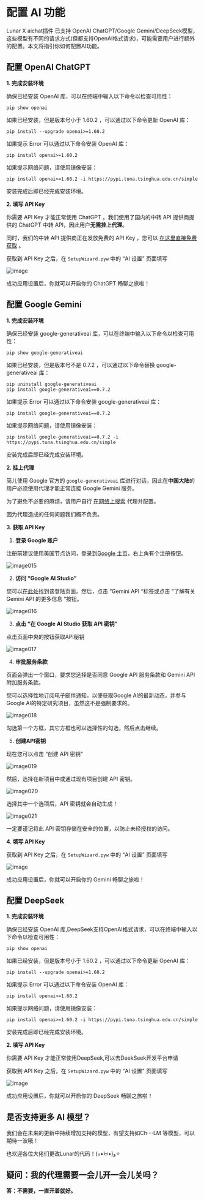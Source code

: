# 配置 AI 功能
Lunar X aichat插件 已支持 OpenAI ChatGPT/Google Gemini/DeepSeek模型，这些模型有不同的请求方式(但都支持OpenAI格式请求)，可能需要用户进行额外的配置。本文将指引你如何配置AI功能。
## 配置 OpenAI ChatGPT 
**1. 完成安装环境**

确保已经安装 OpenAI 库，可以在终端中输入以下命令以检查可用性：
```shell
pip show openai
```

如果已经安装，但是版本号小于 1.60.2 ，可以通过以下命令更新 OpenAI 库：
```shell
pip install --upgrade openai>=1.60.2 
```

如果提示 Error 可以通过以下命令安装 OpenAI 库：
```shell
pip install openai>=1.60.2 
```

如果提示网络问题，请使用镜像安装：
```shell
pip install openai>=1.60.2 -i https://pypi.tuna.tsinghua.edu.cn/simple
```

安装完成后即已经完成安装环境。

**2. 填写 API Key**

你需要 API Key 才能正常使用 ChatGPT 。我们使用了国内的中转 API 提供商提供的 ChatGPT 中转 API，因此用户******无需挂上代理******。

同时，我们的中转 API 提供商正在发放免费的 API Key ，您可以  [在这里直接免费获取](https://github.com/popjane/free_chatgpt_api) 。

获取到 API Key 之后，在 ```SetupWizard.pyw``` 中的 “AI 设置” 页面填写

![image](https://github.com/user-attachments/assets/c8419c0a-4fae-4d41-b8f6-b0e79f83bbc8)

成功应用设置后，你就可以开启你的 ChatGPT 畅聊之旅啦！

## 配置 Google Gemini
**1. 完成安装环境**

确保已经安装 google-generativeai 库，可以在终端中输入以下命令以检查可用性：
```shell
pip show google-generativeai
```

如果已经安装，但是版本号不是 0.7.2 ，可以通过以下命令替换 google-generativeai 库：
```shell
pip uninstall google-generativeai
pip install google-generativeai==0.7.2
```

如果提示 Error 可以通过以下命令安装 google-generativeai 库：
```shell
pip install google-generativeai==0.7.2
```

如果提示网络问题，请使用镜像安装：
```shell
pip install google-generativeai==0.7.2 -i https://pypi.tuna.tsinghua.edu.cn/simple
```

安装完成后即已经完成安装环境。

**2. 挂上代理**

简儿使用 Google 官方的 ```google-generativeai``` 库进行对话，因此在**中国大陆**的用户必须使用代理才能正常连接 Google Gemini 服务。

为了避免不必要的麻烦，请用户自行 [在网络上搜索](https://1-yuan.org/) 代理并配置。

因为代理造成的任何问题我们概不负责。

**3. 获取 API Key**

1. **登录 Google 账户**

注册前建议使用美国节点访问，登录到[Google 主页](https://www.google.com/)，右上角有个注册按钮。

![image015](https://github.com/user-attachments/assets/3147bffd-3412-4f05-8db7-9d810bc1ea4e)

2. **访问 “Google AI Studio”**

您可以[在此处](https://ai.google.dev/)找到该登陆页面。然后，点击 “Gemini API “标签或点击 “了解有关 Gemini API 的更多信息 “按钮。

![image016](https://github.com/user-attachments/assets/dfd02885-f013-451f-bb81-b545dab0d90a)

3. **点击 “在 Google AI Studio 获取 API 密钥”**

点击页面中央的按钮获取API秘钥

![image017](https://github.com/user-attachments/assets/e0e62423-4f42-4f0f-828f-d586cbffb3b9)

4. **审批服务条款**

页面会弹出一个窗口，要求您选择是否同意 Google API 服务条款和 Gemini API 附加服务条款。

您可以选择性地订阅电子邮件通知，以便获取Google AI的最新动态，并参与Google AI的特定研究项目，虽然这不是强制要求的。

![image018](https://github.com/user-attachments/assets/bf6fc7b9-e263-4f37-99dd-3c259470e4d1)

勾选第一个方框，其它方框也可以选择性的勾选，然后点击继续。

5. **创建API密钥**

现在您可以点击 “创建 API 密钥”

![image019](https://github.com/user-attachments/assets/c1d2171c-e26e-404f-a997-98b4da8a43cc)

然后，选择在新项目中或通过现有项目创建 API 密钥。

![image020](https://github.com/user-attachments/assets/584a1bf1-1f9c-43e9-ac83-0d03c951f42d)

选择其中一个选项后，API 密钥就会自动生成！

![image021](https://github.com/user-attachments/assets/f477ea54-8029-445f-ab87-570643099c71)

一定要谨记将此 API 密钥存储在安全的位置，以防止未经授权的访问。

**4. 填写 API Key**

获取到 API Key 之后，在 ```SetupWizard.pyw``` 中的 “AI 设置” 页面填写

![image](https://github.com/user-attachments/assets/5395ede4-9d78-496f-a02b-a344adba7db7)

成功应用设置后，你就可以开启你的 Gemini 畅聊之旅啦！

## 配置 DeepSeek
**1. 完成安装环境**

确保已经安装 OpenAI 库,DeepSeek支持OpenAI格式请求，可以在终端中输入以下命令以检查可用性：
```shell
pip show openai
```

如果已经安装，但是版本号小于 1.60.2 ，可以通过以下命令更新 OpenAI 库：
```shell
pip install --upgrade openai>=1.60.2 
```

如果提示 Error 可以通过以下命令安装 OpenAI 库：
```shell
pip install openai>=1.60.2 
```

如果提示网络问题，请使用镜像安装：
```shell
pip install openai>=1.60.2 -i https://pypi.tuna.tsinghua.edu.cn/simple
```

安装完成后即已经完成安装环境。

**2. 填写 API Key**

你需要 API Key 才能正常使用DeepSeek,可以去DeekSeek开发平台申请

获取到 API Key 之后，在 ```SetupWizard.pyw``` 中的 “AI 设置” 页面填写

![image](https://github.com/user-attachments/assets/c8419c0a-4fae-4d41-b8f6-b0e79f83bbc8)

成功应用设置后，你就可以开启你的 DeepSeek 畅聊之旅啦！
## 是否支持更多 AI 模型？

我们会在未来的更新中持续增加支持的模型，有望支持如Ch····LM 等模型，可以期待一波哦！

也欢迎各位大佬们更改Lunar的代码！(๑•̀ㅂ•́)و✧

## 疑问：我的代理需要一会儿开一会儿关吗？
**答：不需要，一直开着就好。**